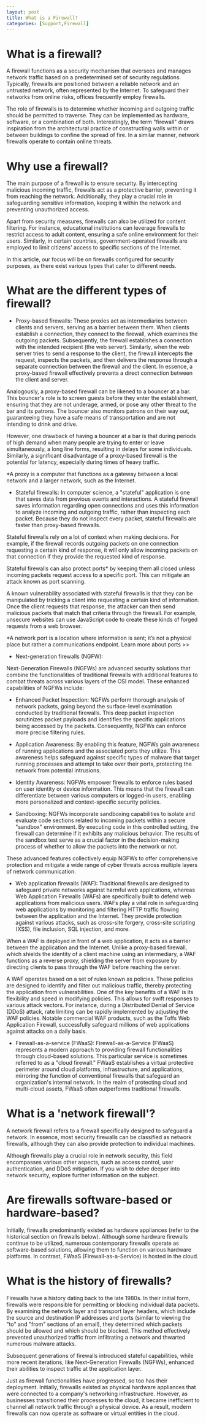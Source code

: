```yaml
---
layout: post
title: What is a Firewall?
categories: [Support,Firewall]
---
```

# What is a firewall?
A firewall functions as a security mechanism that oversees and manages network traffic based on a predetermined set of security regulations. Typically, firewalls are positioned between a reliable network and an untrusted network, often represented by the Internet. To safeguard their networks from online risks, offices frequently employ firewalls.

The role of firewalls is to determine whether incoming and outgoing traffic should be permitted to traverse. They can be implemented as hardware, software, or a combination of both. Interestingly, the term "firewall" draws inspiration from the architectural practice of constructing walls within or between buildings to confine the spread of fire. In a similar manner, network firewalls operate to contain online threats.

# Why use a firewall?
The main purpose of a firewall is to ensure security. By intercepting malicious incoming traffic, firewalls act as a protective barrier, preventing it from reaching the network. Additionally, they play a crucial role in safeguarding sensitive information, keeping it within the network and preventing unauthorized access.

Apart from security measures, firewalls can also be utilized for content filtering. For instance, educational institutions can leverage firewalls to restrict access to adult content, ensuring a safe online environment for their users. Similarly, in certain countries, government-operated firewalls are employed to limit citizens' access to specific sections of the Internet.

In this article, our focus will be on firewalls configured for security purposes, as there exist various types that cater to different needs.

# What are the different types of firewall?
* Proxy-based firewalls:
These proxies act as intermediaries between clients and servers, serving as a barrier between them. When clients establish a connection, they connect to the firewall, which examines the outgoing packets. Subsequently, the firewall establishes a connection with the intended recipient (the web server). Similarly, when the web server tries to send a response to the client, the firewall intercepts the request, inspects the packets, and then delivers the response through a separate connection between the firewall and the client. In essence, a proxy-based firewall effectively prevents a direct connection between the client and server.

Analogously, a proxy-based firewall can be likened to a bouncer at a bar. This bouncer's role is to screen guests before they enter the establishment, ensuring that they are not underage, armed, or pose any other threat to the bar and its patrons. The bouncer also monitors patrons on their way out, guaranteeing they have a safe means of transportation and are not intending to drink and drive.

However, one drawback of having a bouncer at a bar is that during periods of high demand when many people are trying to enter or leave simultaneously, a long line forms, resulting in delays for some individuals. Similarly, a significant disadvantage of a proxy-based firewall is the potential for latency, especially during times of heavy traffic.

*A proxy is a computer that functions as a gateway between a local network and a larger network, such as the Internet.

* Stateful firewalls:
In computer science, a "stateful" application is one that saves data from previous events and interactions. A stateful firewall saves information regarding open connections and uses this information to analyze incoming and outgoing traffic, rather than inspecting each packet. Because they do not inspect every packet, stateful firewalls are faster than proxy-based firewalls.

Stateful firewalls rely on a lot of context when making decisions. For example, if the firewall records outgoing packets on one connection requesting a certain kind of response, it will only allow incoming packets on that connection if they provide the requested kind of response.

Stateful firewalls can also protect ports* by keeping them all closed unless incoming packets request access to a specific port. This can mitigate an attack known as port scanning.

A known vulnerability associated with stateful firewalls is that they can be manipulated by tricking a client into requesting a certain kind of information. Once the client requests that response, the attacker can then send malicious packets that match that criteria through the firewall. For example, unsecure websites can use JavaScript code to create these kinds of forged requests from a web browser.

*A network port is a location where information is sent; it’s not a physical place but rather a communications endpoint. Learn more about ports >>


* Next-generation firewalls (NGFW):

Next-Generation Firewalls (NGFWs) are advanced security solutions that combine the functionalities of traditional firewalls with additional features to combat threats across various layers of the OSI model. These enhanced capabilities of NGFWs include:

- Enhanced Packet Inspection: NGFWs perform thorough analysis of network packets, going beyond the surface-level examination conducted by traditional firewalls. This deep packet inspection scrutinizes packet payloads and identifies the specific applications being accessed by the packets. Consequently, NGFWs can enforce more precise filtering rules.

- Application Awareness: By enabling this feature, NGFWs gain awareness of running applications and the associated ports they utilize. This awareness helps safeguard against specific types of malware that target running processes and attempt to take over their ports, protecting the network from potential intrusions.

- Identity Awareness: NGFWs empower firewalls to enforce rules based on user identity or device information. This means that the firewall can differentiate between various computers or logged-in users, enabling more personalized and context-specific security policies.

- Sandboxing: NGFWs incorporate sandboxing capabilities to isolate and evaluate code sections related to incoming packets within a secure "sandbox" environment. By executing code in this controlled setting, the firewall can determine if it exhibits any malicious behavior. The results of the sandbox test serve as a crucial factor in the decision-making process of whether to allow the packets into the network or not.

These advanced features collectively equip NGFWs to offer comprehensive protection and mitigate a wide range of cyber threats across multiple layers of network communication.

* Web application firewalls (WAF):
Traditional firewalls are designed to safeguard private networks against harmful web applications, whereas Web Application Firewalls (WAFs) are specifically built to defend web applications from malicious users. WAFs play a vital role in safeguarding web applications by monitoring and filtering HTTP traffic flowing between the application and the Internet. They provide protection against various attacks, such as cross-site forgery, cross-site scripting (XSS), file inclusion, SQL injection, and more.

When a WAF is deployed in front of a web application, it acts as a barrier between the application and the Internet. Unlike a proxy-based firewall, which shields the identity of a client machine using an intermediary, a WAF functions as a reverse proxy, shielding the server from exposure by directing clients to pass through the WAF before reaching the server.

A WAF operates based on a set of rules known as policies. These policies are designed to identify and filter out malicious traffic, thereby protecting the application from vulnerabilities. One of the key benefits of a WAF is its flexibility and speed in modifying policies. This allows for swift responses to various attack vectors. For instance, during a Distributed Denial of Service (DDoS) attack, rate limiting can be rapidly implemented by adjusting the WAF policies. Notable commercial WAF products, such as the Toffs Web Application Firewall, successfully safeguard millions of web applications against attacks on a daily basis.

* Firewall-as-a-service (FWaaS):
Firewall-as-a-Service (FWaaS) represents a modern approach to providing firewall functionalities through cloud-based solutions. This particular service is sometimes referred to as a "cloud firewall." FWaaS establishes a virtual protective perimeter around cloud platforms, infrastructure, and applications, mirroring the function of conventional firewalls that safeguard an organization's internal network. In the realm of protecting cloud and multi-cloud assets, FWaaS often outperforms traditional firewalls.

# What is a 'network firewall'?
A network firewall refers to a firewall specifically designed to safeguard a network. In essence, most security firewalls can be classified as network firewalls, although they can also provide protection to individual machines.

Although firewalls play a crucial role in network security, this field encompasses various other aspects, such as access control, user authentication, and DDoS mitigation. If you wish to delve deeper into network security, explore further information on the subject.

# Are firewalls software-based or hardware-based?
Initially, firewalls predominantly existed as hardware appliances (refer to the historical section on firewalls below). Although some hardware firewalls continue to be utilized, numerous contemporary firewalls operate as software-based solutions, allowing them to function on various hardware platforms. In contrast, FWaaS (Firewall-as-a-Service) is hosted in the cloud.

# What is the history of firewalls?
Firewalls have a history dating back to the late 1980s. In their initial form, firewalls were responsible for permitting or blocking individual data packets. By examining the network layer and transport layer headers, which include the source and destination IP addresses and ports (similar to viewing the "to" and "from" sections of an email), they determined which packets should be allowed and which should be blocked. This method effectively prevented unauthorized traffic from infiltrating a network and thwarted numerous malware attacks.

Subsequent generations of firewalls introduced stateful capabilities, while more recent iterations, like Next-Generation Firewalls (NGFWs), enhanced their abilities to inspect traffic at the application layer.

Just as firewall functionalities have progressed, so too has their deployment. Initially, firewalls existed as physical hardware appliances that were connected to a company's networking infrastructure. However, as businesses transitioned their processes to the cloud, it became inefficient to channel all network traffic through a physical device. As a result, modern firewalls can now operate as software or virtual entities in the cloud.
